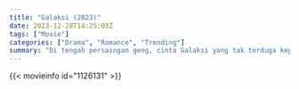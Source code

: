 ```yaml
---
title: "Galaksi (2023)"
date: 2023-12-28T14:25:03Z
tags: ["Movie"]
categories: ["Drama", "Romance", "Trending"]
summary: "Di tengah persaingan geng, cinta Galaksi yang tak terduga kepada Kejora memicu empati, memicu konflik yang terjalin antara Paskibra dan geng motor Ravispa dan Avegar."
---
```


<mux-player stream-type="on-demand"
src="https://kp3d-my.sharepoint.com/personal/ryoo_kp3d_onmicrosoft_com/_layouts/15/download.aspx?share=EQkAqwkYd8pMtViO_-3dvqQBb6-IgzoWlGo8aBWBfJPdmw" prefer-playback="mse" controls>

</mux-player>


{{< movieinfo id="1126131" >}}

<script src="https://cdn.jsdelivr.net/npm/@mux/mux-player"></script>

 <script type="application/ld+json ">
{
"@context": "https://schema.org/",
"@type": "VideoObject",
"name": "Galaksi (2023)",
"contentUrl": "https://stream.mux.com/y1ueH9JTDGp2atwhMRAycPzv1uybgN01qvPpLAYyJ5fQ.m3u8",
"thumbnailUrl": "https://www.themoviedb.org/t/p/original/9eSoJrj8LkbUzuPSJzgSXWKexKj.jpg?width=314&fit_mode=preserve&time=25",
"uploadDate": "2023-12-25T06:24:19Z",
}

</script>